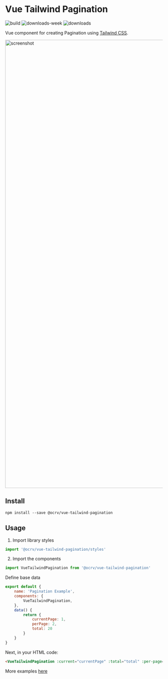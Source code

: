 # Vue Tailwind Pagination

![build](https://github.com/OCRVblockchain/vue-tailwind-pagination/workflows/build/badge.svg?branch=main)
![downloads-week](https://img.shields.io/npm/dw/@ocrv/vue-tailwind-pagination)
![downloads](https://img.shields.io/npm/dt/@ocrv/vue-tailwind-pagination)

Vue component for creating Pagination using [Tailwind CSS](https://tailwindcss.com).

<img width="1431" alt="screenshot" src="https://user-images.githubusercontent.com/18230071/107767792-9af7c700-6d46-11eb-92ee-3478062e3c80.png">

## Install

```
npm install --save @ocrv/vue-tailwind-pagination
```

## Usage

1. Import library styles

```js
import '@ocrv/vue-tailwind-pagination/styles'
```

2. Import the components

```js
import VueTailwindPagination from '@ocrv/vue-tailwind-pagination'
```

Define base data

```js
export default {
    name: 'Pagination Example',
    components: {
        VueTailwindPagination,
    },
    data() {
        return {
            currentPage: 1,
            perPage: 2,
            total: 20
        }
    }
}
```

Next, in your HTML code:

```html
<VueTailwindPagination :current="currentPage" :total="total" :per-page="perPage" @page-changed="current = $event"/>
```

More examples [here](https://github.com/OCRVblockchain/vue-tailwind-pagination/blob/main/src/components/Example.vue)

